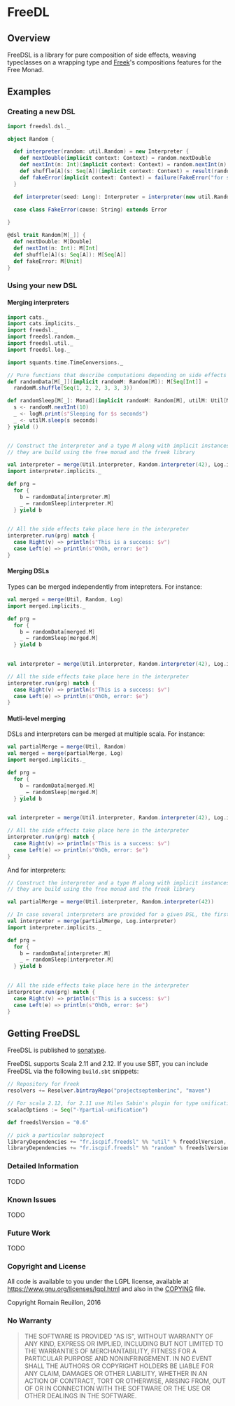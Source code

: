 # FreeDL


## Overview

FreeDSL is a library for pure composition of side effects, weaving typeclasses on a wrapping type and [Freek]()'s compositions features for the Free Monad.

## Examples

### Creating a new DSL

```scala
import freedsl.dsl._

object Random {

  def interpreter(random: util.Random) = new Interpreter {
    def nextDouble(implicit context: Context) = random.nextDouble
    def nextInt(n: Int)(implicit context: Context) = random.nextInt(n)
    def shuffle[A](s: Seq[A])(implicit context: Context) = result(random.shuffle(s))
    def fakeError(implicit context: Context) = failure(FakeError("for some reason there was an error"))
  }

  def interpreter(seed: Long): Interpreter = interpreter(new util.Random(seed))
  
  case class FakeError(cause: String) extends Error

}

@dsl trait Random[M[_]] {
  def nextDouble: M[Double]
  def nextInt(n: Int): M[Int]
  def shuffle[A](s: Seq[A]): M[Seq[A]]
  def fakeError: M[Unit]
}
```

### Using your new DSL

#### Merging interpreters

```scala
import cats._
import cats.implicits._
import freedsl._
import freedsl.random._
import freedsl.util._
import freedsl.log._

import squants.time.TimeConversions._

// Pure functions that describe computations depending on side effects
def randomData[M[_]](implicit randomM: Random[M]): M[Seq[Int]] =
  randomM.shuffle(Seq(1, 2, 2, 3, 3, 3))

def randomSleep[M[_]: Monad](implicit randomM: Random[M], utilM: Util[M], logM: Log[M]): M[Unit] = for {
  s <- randomM.nextInt(10)
  _ <- logM.print(s"Sleeping for $s seconds")
  _ <- utilM.sleep(s seconds)
} yield ()


// Construct the interpreter and a type M along with implicit instances of Random[M], Util[M] and Log[M]
// they are build using the free monad and the freek library

val interpreter = merge(Util.interpreter, Random.interpreter(42), Log.interpreter)
import interpreter.implicits._

def prg =
  for {
    b ← randomData[interpreter.M]
    _ ← randomSleep[interpreter.M]
  } yield b
  

// All the side effects take place here in the interpreter
interpreter.run(prg) match {
  case Right(v) => println(s"This is a success: $v")
  case Left(e) => println(s"OhOh, error: $e")
}
```
#### Merging DSLs

Types can be merged independently from intepreters. For instance:

```scala
val merged = merge(Util, Random, Log)
import merged.implicits._

def prg =
  for {
    b ← randomData[merged.M]
    _ ← randomSleep[merged.M]
  } yield b

  
val interpreter = merge(Util.interpreter, Random.interpreter(42), Log.interpreter)

// All the side effects take place here in the interpreter
interpreter.run(prg) match {
  case Right(v) => println(s"This is a success: $v")
  case Left(e) => println(s"OhOh, error: $e")
}
```


#### Mutli-level merging

DSLs and interpreters can be merged at multiple scala. For instance:

```scala
val partialMerge = merge(Util, Random)
val merged = merge(partialMerge, Log)
import merged.implicits._

def prg =
  for {
    b ← randomData[merged.M]
    _ ← randomSleep[merged.M]
  } yield b

  
val interpreter = merge(Util.interpreter, Random.interpreter(42), Log.interpreter)

// All the side effects take place here in the interpreter
interpreter.run(prg) match {
  case Right(v) => println(s"This is a success: $v")
  case Left(e) => println(s"OhOh, error: $e")
}
```

And for interpreters:

```scala
// Construct the interpreter and a type M along with implicit instances of Random[M], Util[M] and Log[M]
// they are build using the free monad and the freek library

val partialMerge = merge(Util.interpreter, Random.interpreter(42))

// In case several interpreters are provided for a given DSL, the first one in the list is retained
val interpreter = merge(partialMerge, Log.interpreter)
import interpreter.implicits._

def prg =
  for {
    b ← randomData[interpreter.M]
    _ ← randomSleep[interpreter.M]
  } yield b
  

// All the side effects take place here in the interpreter
interpreter.run(prg) match {
  case Right(v) => println(s"This is a success: $v")
  case Left(e) => println(s"OhOh, error: $e")
}
```

## Getting FreeDSL

FreeDSL is published to [sonatype](https://oss.sonatype.org/).

FreeDSL supports Scala 2.11 and 2.12. If you use SBT, you can
include FreeDSL via the following `build.sbt` snippets:

```scala
// Repository for Freek
resolvers += Resolver.bintrayRepo("projectseptemberinc", "maven")

// For scala 2.12, for 2.11 use Miles Sabin's plugin for type unification.
scalacOptions := Seq("-Ypartial-unification")

def freedslVersion = "0.6"

// pick a particular subproject
libraryDependencies += "fr.iscpif.freedsl" %% "util" % freedslVersion,
libraryDependencies += "fr.iscpif.freedsl" %% "random" % freedslVersion % "test"
```

### Detailed Information

TODO

### Known Issues

TODO

### Future Work

TODO

### Copyright and License

All code is available to you under the LGPL license, available at
https://www.gnu.org/licenses/lgpl.html and also in the
[COPYING](COPYING) file.

Copyright Romain Reuillon, 2016

### No Warranty

> THE SOFTWARE IS PROVIDED "AS IS", WITHOUT WARRANTY OF ANY KIND,
> EXPRESS OR IMPLIED, INCLUDING BUT NOT LIMITED TO THE WARRANTIES OF
> MERCHANTABILITY, FITNESS FOR A PARTICULAR PURPOSE AND
> NONINFRINGEMENT. IN NO EVENT SHALL THE AUTHORS OR COPYRIGHT HOLDERS
> BE LIABLE FOR ANY CLAIM, DAMAGES OR OTHER LIABILITY, WHETHER IN AN
> ACTION OF CONTRACT, TORT OR OTHERWISE, ARISING FROM, OUT OF OR IN
> CONNECTION WITH THE SOFTWARE OR THE USE OR OTHER DEALINGS IN THE
> SOFTWARE.
